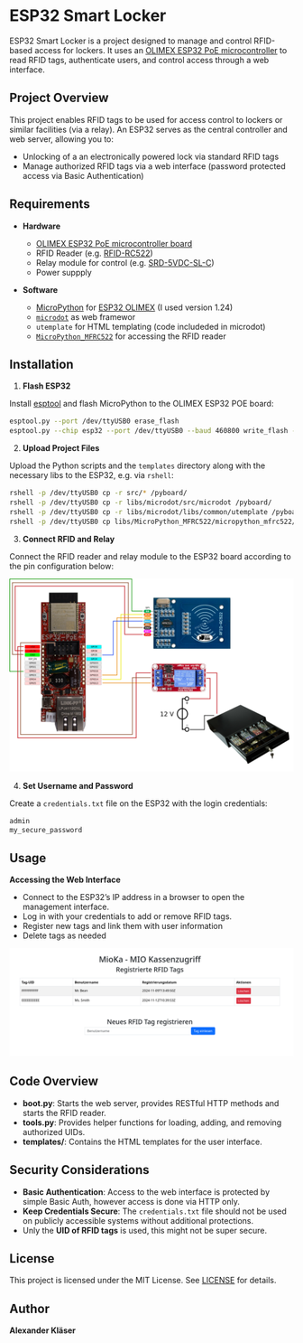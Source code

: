 # ESP32 Smart Locker

ESP32 Smart Locker is a project designed to manage and control RFID-based access for lockers. 
It uses an [OLIMEX ESP32 PoE microcontroller](https://www.olimex.com/Products/IoT/ESP32/ESP32-POE/) 
to read RFID tags, authenticate users, and control access through a web interface. 

## Project Overview

This project enables RFID tags to be used for access control to lockers or similar facilities (via a relay). 
An ESP32 serves as the central controller and web server, allowing you to:
- Unlocking of a an electronically powered lock via standard RFID tags
- Manage authorized RFID tags via a web interface (password protected access via Basic Authentication)

## Requirements

- **Hardware**
  - [OLIMEX ESP32 PoE microcontroller board](https://www.olimex.com/Products/IoT/ESP32/ESP32-POE/) 
  - RFID Reader (e.g. [RFID-RC522](https://www.amazon.de/dp/B07JLBGYQ6))
  - Relay module for control (e.g. [SRD-5VDC-SL-C](https://www.amazon.de/dp/B07XY2C5M5))
  - Power suppply

- **Software**
  - [MicroPython](https://micropython.org/download/esp32/) for [ESP32 OLIMEX](https://micropython.org/download/OLIMEX_ESP32_POE/) (I used version 1.24)
  - [`microdot`](https://microdot.readthedocs.io/en/latest/) as web framewor
  - `utemplate` for HTML templating (code includeded in microdot)
  - [`MicroPython_MFRC522`](https://github.com/vtt-info/MicroPython_MFRC522) for accessing the RFID reader
  
## Installation

1. **Flash ESP32**

Install [esptool](https://github.com/espressif/esptool) and flash MicroPython to the OLIMEX ESP32 POE board:
```bash
esptool.py --port /dev/ttyUSB0 erase_flash
esptool.py --chip esp32 --port /dev/ttyUSB0 --baud 460800 write_flash -z 0x1000 ~/Downloads/OLIMEX_ESP32_POE-20241025-v1.24.0.bin
```

2. **Upload Project Files**

Upload the Python scripts and the `templates` directory along with the necessary libs to the ESP32, e.g. via `rshell`:
```bash
rshell -p /dev/ttyUSB0 cp -r src/* /pyboard/
rshell -p /dev/ttyUSB0 cp -r libs/microdot/src/microdot /pyboard/
rshell -p /dev/ttyUSB0 cp -r libs/microdot/libs/common/utemplate /pyboard/
rshell -p /dev/ttyUSB0 cp libs/MicroPython_MFRC522/micropython_mfrc522/mfrc522.py /pyboard/
```

3. **Connect RFID and Relay**

Connect the RFID reader and relay module to the ESP32 board according to the pin configuration below:

![ESP32 Smart Locker - example layout with a cash register](./gfx/layout.png)

4. **Set Username and Password**

Create a `credentials.txt` file on the ESP32 with the login credentials:
```plaintext
admin
my_secure_password
```

## Usage

**Accessing the Web Interface**
- Connect to the ESP32’s IP address in a browser to open the management interface.
- Log in with your credentials to add or remove RFID tags.
- Register new tags and link them with user information
- Delete tags as needed

![ESP32 Smart Locker - Web UI screenshot for RFID tag management](./gfx/screenshot_web_ui.png)

## Code Overview

- **boot.py**: Starts the web server, provides RESTful HTTP methods and starts the RFID reader.
- **tools.py**: Provides helper functions for loading, adding, and removing authorized UIDs.
- **templates/**: Contains the HTML templates for the user interface.

## Security Considerations

- **Basic Authentication**: Access to the web interface is protected by simple Basic Auth, however access is done via HTTP only.
- **Keep Credentials Secure**: The `credentials.txt` file should not be used on publicly accessible systems without additional protections.
- Unly the **UID of RFID tags** is used, this might not be super secure.

## License

This project is licensed under the MIT License. See [LICENSE](LICENSE) for details.

## Author
**Alexander Kläser**
